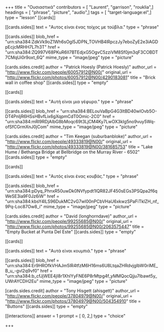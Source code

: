 +++
title = "Ουσιαστικά"
contributors = [ "Laurent", "garrison", "rouklia",]
headings = [ "phrase", "picture", "audio",]
tags = [ "target-language:el",]
type = "lesson"
[[cards]]

[[cards.sides]]
text = "Αυτος είναι ένας τοίχος με τούβλα."
type = "phrase"

[[cards.sides]]
blob_href = "urn:sha384:ZdkVk9oZ1Wh6sOgl5JDPN_TOVHB4lRpczJy7eboZyE2e3iAGDpEcjcMRHH7L7h3T"
href = "urn:sha384:ZQ997V68PKuR6II7BTEdjxG5OgvC5zziVM8Sf0jm3qF3COBDT7CMqUi0r9oxt_6Q"
mime_type = "image/jpeg"
type = "picture"

[cards.sides.credit]
author = "Patrick Hoesly (Patrick Hoesly)"
author_url = "http://www.flickr.com/people/60057912@N00/"
original_url = "http://www.flickr.com/photos/60057912@N00/4290183081"
title = "Brick wall in coffee shop"
[[cards.sides]]
type = "empty"

[[cards]]

[[cards.sides]]
text = "Αυτή είναι μια γέφυρα."
type = "phrase"

[[cards.sides]]
blob_href = "urn:sha384:BELouVaBpG4G3ltBD40wlOvb5O-DT4PnIjR6HSsHBvfLix6gXqpmCdT0Omic-2C0"
href = "urn:sha384:mRl9RDjAlbG8bMoqc69t3LjCM4Ky7LwOX3kIg5no9vuy5Wq-ofSfCGrmXnJ0jCom"
mime_type = "image/jpeg"
type = "picture"

[cards.sides.credit]
author = "Tim Keegan (suburbanbloke)"
author_url = "http://www.flickr.com/people/49333819@N00/"
original_url = "http://www.flickr.com/photos/49333819@N00/381685753"
title = "Lake Hume / Bethanga Bridge at Bellbridge on the Murray River - 6502"
[[cards.sides]]
type = "empty"

[[cards]]

[[cards.sides]]
text = "Αυτός είναι ένας κουβάς."
type = "phrase"

[[cards.sides]]
blob_href = "urn:sha384:pDyq_PhnxR50uwDk0NVfypdt1lQR82JF450sEGs3PSQpa2f6qWeSE3ia9F0Jz6iW"
href = "urn:sha384:kbsY4lLS96DukMC2vG7wl00nPCbVHaU6xkwzSPaFiTklZH_nf_9Pq-Loc87Ow8_i"
mime_type = "image/jpeg"
type = "picture"

[cards.sides.credit]
author = "David (longhorndave)"
author_url = "http://www.flickr.com/people/99255685@N00/"
original_url = "http://www.flickr.com/photos/99255685@N00/2063575447"
title = "Empty Bucket at Punta Del Este"
[[cards.sides]]
type = "empty"

[[cards]]

[[cards.sides]]
text = "Αυτά είναι κουμπιά."
type = "phrase"

[[cards.sides]]
blob_href = "urn:sha384:Er9HROfkVHAJm5lR4tfzM6H16ms6U8LtqaZHRdvjgIbW0riME_B_u_-gvl2q9vf0"
href = "urn:sha384:b_cfJjWEE4jI8r1XhIYyFNE6P8rMtpg4f_yMMQocQjju7lbawt5y_UWrAYCDH2Eu"
mime_type = "image/jpeg"
type = "picture"

[cards.sides.credit]
author = "Tony Hisgett (ahisgett)"
author_url = "http://www.flickr.com/people/37804979@N00/"
original_url = "http://www.flickr.com/photos/37804979@N00/504354910"
title = "Buttons"
[[cards.sides]]
type = "empty"

[[interactions]]
answer = 1
prompt = [ 0, 2,]
type = "choice"

+++

